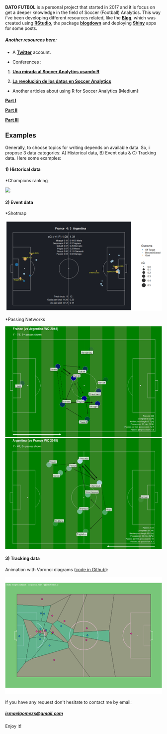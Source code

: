 **DATO FUTBOL** is a personal project that started in 2017 and it is focus on get a deeper knowledge in the field of Soccer (Football) Analytics. This way i've been developing different resources related, like the [**Blog**](http://datofutbol.cl), which was created using [**RStudio**](https://www.rstudio.com), the package [**blogdown**](https://github.com/rstudio/blogdown) and deploying [**Shiny**](http://shiny.rstudio.com) apps for some posts.

##### Another resources here:

* A [**Twitter**](https://twitter.com/DatoFutbol_cl) account.

* Conferences :

1) [**Una mirada al Soccer Analytics usando R**](http://datofutbol.cl/satRdaySCL2018-soccer-analytics-R/index.html)

2) [**La revolución de los datos en Soccer Analytics**](http://datofutbol.cl/revolucion-datos-soccer-analytics-seminario-UAI-2019/)

* Another articles about using R for Soccer Analytics (Medium):

[**Part I**](https://medium.com/datos-y-ciencia/una-mirada-al-soccer-analytics-usando-r-parte-i-ab6b704b4c7f)

[**Part II**](https://medium.com/datos-y-ciencia/una-mirada-al-soccer-analytics-usando-r-parte-ii-5aadb0ff6ab2)

[**Part III**](https://medium.com/@ismaelgomezs/una-mirada-al-soccer-analytics-usando-r-parte-iii-3bdff9cd3752)

## Examples

Generally, to choose topics for writing depends on available data. So, i propose 3 data categories: A) Historical data, B) Event data & C) Tracking data. Here some examples:

#### 1) Historical data

*Champions ranking

![](animation_datofutbol.gif)


#### 2) Event data

*Shotmap

![](events1B.png)


*Passing Networks

![](events3B.png)
![](events4B.png)


#### 3) Tracking data

Animation with Voronoi diagrams ([code in Github](https://github.com/Bustami/DatoFutbol/tree/master/TrackingDataTest)):

![](1001_goal.gif)

If you have any request don't hesitate to contact me by email:
##### ismaelgomezs@gmail.com

Enjoy it!
